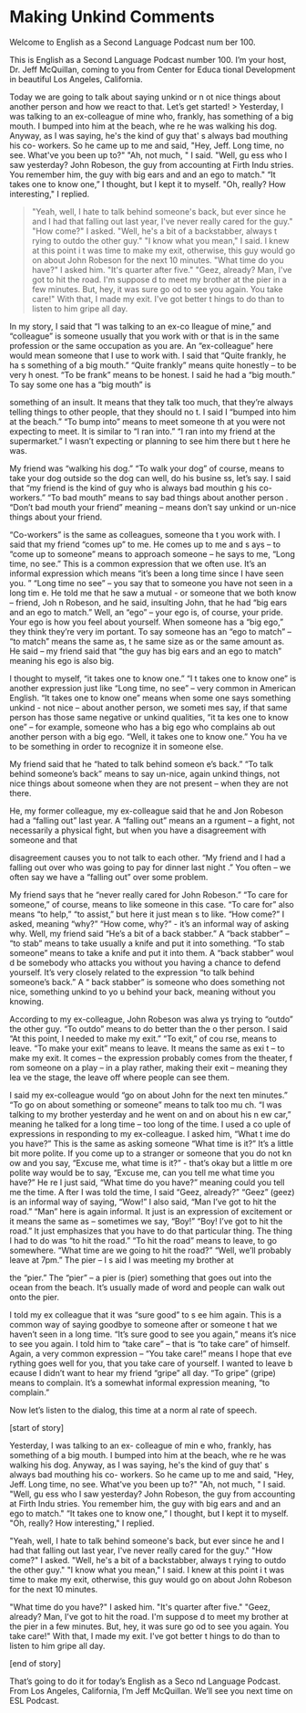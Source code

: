 # Making Unkind Comments

Welcome to English as a Second Language Podcast num ber 100.

This is English as a Second Language Podcast number  100. I’m your host, Dr. Jeff McQuillan, coming to you from Center for Educa tional Development in beautiful Los Angeles, California.

Today we are going to talk about saying unkind or n ot nice things about another person and how we react to that. Let’s get started!  > Yesterday, I was talking to an ex-colleague of mine  who, frankly, has something of a big mouth. I bumped into him at the beach, whe re he was walking his dog. Anyway, as I was saying, he's the kind of guy that' s always bad mouthing his co- workers. So he came up to me and said, "Hey, Jeff. Long time, no see. What've you been up to?" "Ah, not much, " I said. "Well, gu ess who I saw yesterday? John Robeson, the guy from accounting at Firth Indu stries. You remember him, the guy with big ears and and an ego to match." “It  takes one to know one,” I thought, but I kept it to myself. "Oh, really? How interesting," I replied.
> "Yeah, well, I hate to talk behind someone's back, but ever since he and I had that falling out last year, I've never really cared  for the guy." "How come?" I asked. "Well, he's a bit of a backstabber, always t rying to outdo the other guy." "I know what you mean," I said. I knew at this point i t was time to make my exit, otherwise, this guy would go on about John Robeson for the next 10 minutes.
> "What time do you have?" I asked him. "It's quarter  after five." "Geez, already? Man, I've got to hit the road. I'm suppose d to meet my brother at the pier in a few minutes. But, hey, it was sure go od to see you again. You take care!" With that, I made my exit. I've got better t hings to do than to listen to him gripe all day.

In my story, I said that “I was talking to an ex-co lleague of mine,” and “colleague” is someone usually that you work with or that is in  the same profession or the same occupation as you are. An “ex-colleague” here would mean someone that I use to work with. I said that “Quite frankly, he ha s something of a big mouth.” “Quite frankly” means quite honestly – to be very h onest. “To be frank” means to be honest. I said he had a “big mouth.” To say some one has a “big mouth” is

something of an insult. It means that they talk too  much, that they’re always telling things to other people, that they should no t. I said I “bumped into him at the beach.” “To bump into” means to meet someone th at you were not expecting to meet. It is similar to “I ran into.” “I ran into  my friend at the supermarket.” I wasn’t expecting or planning to see him there but t here he was.

My friend was “walking his dog.” “To walk your dog”  of course, means to take your dog outside so the dog can well, do his busine ss, let’s say. I said that “my friend is the kind of guy who is always bad mouthin g his co-workers.” “To bad mouth” means to say bad things about another person . “Don’t bad mouth your friend” meaning – means don’t say unkind or un-nice  things about your friend.

“Co-workers” is the same as colleagues, someone tha t you work with. I said that my friend “comes up” to me. He comes up to me and s ays – to “come up to someone” means to approach someone – he says to me,  “Long time, no see.” This is a common expression that we often use. It’s  an informal expression which means “it’s been a long time since I have seen you. ” “Long time no see” – you say that to someone you have not seen in a long tim e. He told me that he saw a mutual - or someone that we both know – friend, Joh n Robeson, and he said, insulting John, that he had “big ears and an ego to  match.” Well, an “ego” – your ego is, of course, your pride. Your ego is how you feel about yourself. When someone has a “big ego,” they think they’re very im portant. To say someone has an “ego to match” – “to match” means the same as, t he same size as or the same amount as. He said – my friend said that “the guy has big ears and an ego to match” meaning his ego is also big.

I thought to myself, “it takes one to know one.” “I t takes one to know one” is another expression just like “Long time, no see” – very common in American English. “It takes one to know one” means when some one says something unkind - not nice – about another person, we someti mes say, if that same person has those same negative or unkind qualities, “it ta kes one to know one” – for example, someone who has a big ego who complains ab out another person with a big ego. “Well, it takes one to know one.” You ha ve to be something in order to recognize it in someone else.

My friend said that he “hated to talk behind someon e’s back.” “To talk behind someone’s back” means to say un-nice, again unkind things, not nice things about someone when they are not present – when they  are not there.

He, my former colleague, my ex-colleague said that he and Jon Robeson had a “falling out” last year. A “falling out” means an a rgument – a fight, not necessarily a physical fight, but when you have a disagreement with someone and that

disagreement causes you to not talk to each other. “My friend and I had a falling out over who was going to pay for dinner last night .” You often – we often say we have a “falling out” over some problem.

My friend says that he “never really cared for John  Robeson.” “To care for someone,” of course, means to like someone in this case. “To care for” also means “to help,” “to assist,” but here it just mean s to like. “How come?” I asked, meaning “why?” “How come, why?” - it’s an informal way of asking why. Well, my friend said “He’s a bit of a back stabber.” A “back  stabber” – “to stab” means to take usually a knife and put it into something. “To  stab someone” means to take a knife and put it into them. A “back stabber” woul d be somebody who attacks you without you having a chance to defend yourself.  It’s very closely related to the expression “to talk behind someone’s back.” A “ back stabber” is someone who does something not nice, something unkind to yo u behind your back, meaning without you knowing.

According to my ex-colleague, John Robeson was alwa ys trying to “outdo” the other guy. “To outdo” means to do better than the o ther person. I said “At this point, I needed to make my exit.” “To exit,” of cou rse, means to leave. “To make your exit” means to leave. It means the same as exi t – to make my exit. It comes – the expression probably comes from the theater, f rom someone on a play – in a play rather, making their exit – meaning they lea ve the stage, the leave off where people can see them.

I said my ex-colleague would “go on about John for the next ten minutes.” “To go on about something or someone” means to talk too mu ch. “I was talking to my brother yesterday and he went on and on about his n ew car,” meaning he talked for a long time – too long of the time. I used a co uple of expressions in responding to my ex-colleague. I asked him, “What t ime do you have?” This is the same as asking someone “What time is it?” It’s a little bit more polite. If you come up to a stranger or someone that you do not kn ow and you say, “Excuse me, what time is it?” -  that’s okay but a little m ore polite way would be to say, “Excuse me, can you tell me what time you have?” He re I just said, “What time do you have?” meaning could you tell me the time. A fter I was told the time, I said “Geez, already?” “Geez” (geez) is an informal way of saying, “Wow!” I also said, “Man I’ve got to hit the road.” “Man” here is  again informal. It just is an expression of excitement or it means the same as – sometimes we say, “Boy!” “Boy! I’ve got to hit the road.” It just emphasizes  that you have to do that particular thing. The thing I had to do was “to hit  the road.” “To hit the road” means to leave, to go somewhere. “What time are we going to hit the road?” “Well, we’ll probably leave at 7pm.” The pier – I s aid I was meeting my brother at

the “pier.” The “pier” – a pier is (pier) something  that goes out into the ocean from the beach. It’s usually made of word and people can  walk out onto the pier.

I told my ex colleague that it was “sure good” to s ee him again. This is a common way of saying goodbye to someone after or someone t hat we haven’t seen in a long time. “It’s sure good to see you again,” means  it’s nice to see you again. I told him to “take care” – that is “to take care” of  himself. Again, a very common expression – “You take care!” means I hope that eve rything goes well for you, that you take care of yourself. I wanted to leave b ecause I didn’t want to hear my friend “gripe” all day. “To gripe” (gripe) means to  complain. It’s a somewhat informal expression meaning, “to complain.”

Now let’s listen to the dialog, this time at a norm al rate of speech.

[start of story]

Yesterday, I was talking to an ex- colleague of min e who, frankly, has something of a big mouth. I bumped into him at the beach, whe re he was walking his dog. Anyway, as I was saying, he's the kind of guy that' s always bad mouthing his co- workers. So he came up to me and said, "Hey, Jeff. Long time, no see. What've you been up to?" "Ah, not much, " I said. "Well, gu ess who I saw yesterday? John Robeson, the guy from accounting at Firth Indu stries. You remember him, the guy with big ears and and an ego to match." “It  takes one to know one,” I thought, but I kept it to myself. "Oh, really? How interesting," I replied.

"Yeah, well, I hate to talk behind someone's back, but ever since he and I had that falling out last year, I've never really cared  for the guy." "How come?" I asked. "Well, he's a bit of a backstabber, always t rying to outdo the other guy." "I know what you mean," I said. I knew at this point i t was time to make my exit, otherwise, this guy would go on about John Robeson for the next 10 minutes.

"What time do you have?" I asked him. "It's quarter  after five." "Geez, already? Man, I've got to hit the road. I'm suppose d to meet my brother at the pier in a few minutes. But, hey, it was sure go od to see you again. You take care!" With that, I made my exit. I've got better t hings to do than to listen to him gripe all day.

[end of story]

That’s going to do it for today’s English as a Seco nd Language Podcast. From Los Angeles, California, I’m Jeff McQuillan. We’ll see you next time on ESL Podcast.



